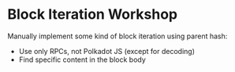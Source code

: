 # Block Iteration Workshop

Manually implement some kind of block iteration using parent hash:

* Use only RPCs, not Polkadot JS (except for decoding)
* Find specific content in the block body
